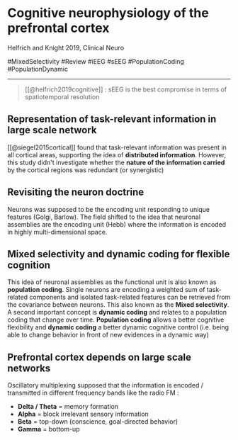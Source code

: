 # Cognitive neurophysiology of the prefrontal cortex
Helfrich and Knight 2019, Clinical Neuro

#MixedSelectivity #Review #iEEG #sEEG #PopulationCoding #PopulationDynamic

---

> [[@helfrich2019cognitive]] : sEEG is the best compromise in terms of spatiotemporal resolution


## Representation of task-relevant information in large scale network

[[@siegel2015cortical]] found that task-relevant information was present in all cortical areas, supporting the idea of **distributed information**. However, this study didn't investigate whether the **nature of the information carried** by the cortical regions was redundant (or synergistic)

## Revisiting the neuron doctrine

Neurons was supposed to be the encoding unit responding to unique features (Golgi, Barlow). The field shifted to the idea that neuronal assemblies are the encoding unit (Hebb) where the information is encoded in highly multi-dimensional space.

## Mixed selectivity and dynamic coding for flexible cognition

This idea of neuronal assemblies as the functional unit is also known as **population coding**. Single neurons are encoding a weighted sum of task-related components and isolated task-related features can be retrieved from the covariance between neurons. This also known as the **Mixed selectivity**. A second important concept is **dynamic coding** and relates to a population coding that change over time. **Population coding** allows a better cognitive flexibility and **dynamic coding** a better dynamic cognitive control (i.e. being able to change behavior in front of new evidences in a dynamic way)

## Prefrontal cortex depends on large scale networks

Oscillatory multiplexing supposed that the information is encoded / transmitted in different frequency bands like the radio FM  :

- **Delta / Theta** = memory formation
- **Alpha** = block irrelevant sensory information
- **Beta** = top-down (conscience, goal-directed behavior)
- **Gamma** = bottom-up